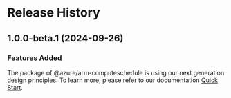 # Release History
    
## 1.0.0-beta.1 (2024-09-26)

### Features Added

The package of @azure/arm-computeschedule is using our next generation design principles. To learn more, please refer to our documentation [Quick Start](https://aka.ms/azsdk/js/mgmt/quickstart).
